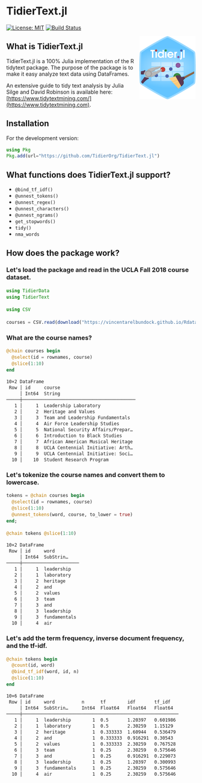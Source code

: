 # TidierText.jl

[![License: MIT](https://img.shields.io/badge/License-MIT-green.svg)](https://github.com/TidierOrg/TidierData.jl/blob/main/LICENSE)
[![Build Status](https://github.com/TidierOrg/TidierText.jl/actions/workflows/CI.yml/badge.svg?branch=main)](https://github.com/TidierOrg/TidierText.jl/actions/workflows/CI.yml?query=branch%3Amain)

<img src="https://raw.githubusercontent.com/TidierOrg/Tidier.jl/main/docs/src/assets/Tidier_jl_logo.png" align="right" style="padding-left:10px;" width="150"/>

## What is TidierText.jl

TidierText.jl is a 100% Julia implementation of the R tidytext package. The purpose of the package is to make it easy analyze text data using DataFrames.

An extensive guide to tidy text analysis by Julia Silge and David Robinson is available here: [https://www.tidytextmining.com/](https://www.tidytextmining.com).

## Installation

For the development version:

```julia
using Pkg
Pkg.add(url="https://github.com/TidierOrg/TidierText.jl")
```

## What functions does TidierText.jl support?

- `@bind_tf_idf()`
- `@unnest_tokens()`
- `@unnest_regex()`
- `@unnest_characters()`
- `@unnest_ngrams()`
- `get_stopwords()`
- `tidy()`
- `nma_words`

## How does the package work?

### Let's load the package and read in the UCLA Fall 2018 course dataset.

```julia
using TidierData
using TidierText

using CSV

courses = CSV.read(download("https://vincentarelbundock.github.io/Rdatasets/csv/openintro/ucla_f18.csv"), DataFrame)
```

### What are the course names?

```julia
@chain courses begin
  @select(id = rownames, course)
  @slice(1:10)
end
```

```
10×2 DataFrame
 Row │ id     course                            
     │ Int64  String                            
─────┼──────────────────────────────────────────
   1 │     1  Leadership Laboratory
   2 │     2  Heritage and Values
   3 │     3  Team and Leadership Fundamentals
   4 │     4  Air Force Leadership Studies
   5 │     5  National Security Affairs/Prepar…
   6 │     6  Introduction to Black Studies
   7 │     7  African American Musical Heritage
   8 │     8  UCLA Centennial Initiative: Arth…
   9 │     9  UCLA Centennial Initiative: Soci…
  10 │    10  Student Research Program
```

### Let's tokenize the course names and convert them to lowercase.

```julia
tokens = @chain courses begin
  @select(id = rownames, course)
  @slice(1:10)
  @unnest_tokens(word, course, to_lower = true)
end;

@chain tokens @slice(1:10)
```

```
10×2 DataFrame
 Row │ id     word         
     │ Int64  SubStrin…    
─────┼─────────────────────
   1 │     1  leadership
   2 │     1  laboratory
   3 │     2  heritage
   4 │     2  and
   5 │     2  values
   6 │     3  team
   7 │     3  and
   8 │     3  leadership
   9 │     3  fundamentals
  10 │     4  air
```

### Let's add the term frequency, inverse document frequency, and the tf-idf.

```julia
@chain tokens begin
  @count(id, word)
  @bind_tf_idf(word, id, n)
  @slice(1:10)
end
```

```
10×6 DataFrame
 Row │ id     word          n      tf        idf       tf_idf   
     │ Int64  SubStrin…     Int64  Float64   Float64   Float64  
─────┼──────────────────────────────────────────────────────────
   1 │     1  leadership        1  0.5       1.20397   0.601986
   2 │     1  laboratory        1  0.5       2.30259   1.15129
   3 │     2  heritage          1  0.333333  1.60944   0.536479
   4 │     2  and               1  0.333333  0.916291  0.30543
   5 │     2  values            1  0.333333  2.30259   0.767528
   6 │     3  team              1  0.25      2.30259   0.575646
   7 │     3  and               1  0.25      0.916291  0.229073
   8 │     3  leadership        1  0.25      1.20397   0.300993
   9 │     3  fundamentals      1  0.25      2.30259   0.575646
  10 │     4  air               1  0.25      2.30259   0.575646
```
